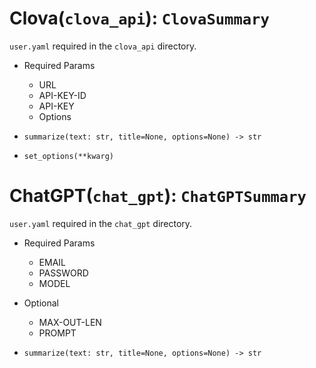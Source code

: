 # Clova(`clova_api`): `ClovaSummary`
`user.yaml` required in the `clova_api` directory.
- Required Params
    - URL
    - API-KEY-ID
    - API-KEY
    - Options

- `summarize(text: str, title=None, options=None) -> str`
- `set_options(**kwarg)`

# ChatGPT(`chat_gpt`): `ChatGPTSummary`
`user.yaml` required in the `chat_gpt` directory.
- Required Params
    - EMAIL
    - PASSWORD
    - MODEL
- Optional
    - MAX-OUT-LEN
    - PROMPT

- `summarize(text: str, title=None, options=None) -> str`
